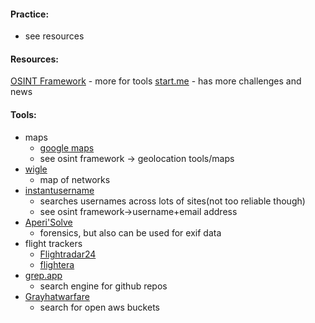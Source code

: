 #### Practice:
- see resources

#### Resources:
[OSINT Framework](https://osintframework.com/) - more for tools
[start.me](https://start.me/p/DPYPMz/the-ultimate-osint-collection) - has more challenges and news

#### Tools:
- maps
	- [google maps](https://www.google.com/maps)
	- see osint framework -> geolocation tools/maps
- [wigle](https://wigle.net/)
	- map of networks
- [instantusername](https://instantusername.com/)
	- searches usernames across lots of sites(not too reliable though)
	- see osint framework->username+email address
- [Aperi'Solve](https://aperisolve.com/)
	- forensics, but also can be used for exif data
- flight trackers
	- [Flightradar24](https://www.flightradar24.com/42.65,-71.16/6)
	- [flightera](https://www.flightera.net/)
- [grep.app](https://grep.app/)
	- search engine for github repos
- [Grayhatwarfare](https://grayhatwarfare.com/) 
	- search for open aws buckets

